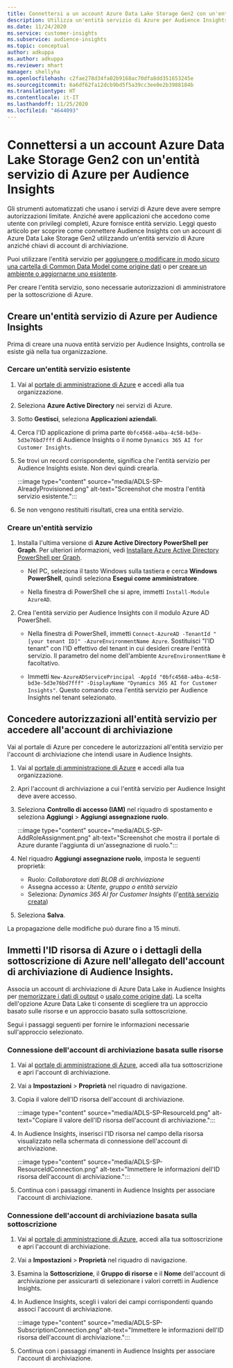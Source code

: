 ```yaml
---
title: Connettersi a un account Azure Data Lake Storage Gen2 con un'entità servizio
description: Utilizza un'entità servizio di Azure per Audience Insights per connetterti al tuo data lake quando lo associ a Audience Insights.
ms.date: 11/24/2020
ms.service: customer-insights
ms.subservice: audience-insights
ms.topic: conceptual
author: adkuppa
ms.author: adkuppa
ms.reviewer: mhart
manager: shellyha
ms.openlocfilehash: c2fae278d34fa02b9168ac70dfa8dd351653245e
ms.sourcegitcommit: 6a6df62fa12dcb9bd5f5a39cc3ee0e2b3988184b
ms.translationtype: HT
ms.contentlocale: it-IT
ms.lasthandoff: 11/25/2020
ms.locfileid: "4644093"
---
```

# <a name="connect-to-an-azure-data-lake-storage-gen2-account-with-an-azure-service-principal-for-audience-insights"></a>Connettersi a un account Azure Data Lake Storage Gen2 con un'entità servizio di Azure per Audience Insights

Gli strumenti automatizzati che usano i servizi di Azure deve avere sempre autorizzazioni limitate. Anziché avere applicazioni che accedono come utente con privilegi completi, Azure fornisce entità servizio. Leggi questo articolo per scoprire come connettere Audience Insights con un account di Azure Data Lake Storage Gen2 utilizzando un'entità servizio di Azure anziché chiavi di account di archiviazione. 

Puoi utilizzare l'entità servizio per [aggiungere o modificare in modo sicuro una cartella di Common Data Model come origine dati](connect-common-data-model.md) o per [creare un ambiente o aggiornarne uno esistente](manage-environments.md#create-an-environment-in-an-existing-organization).

Per creare l'entità servizio, sono necessarie autorizzazioni di amministratore per la sottoscrizione di Azure.

## <a name="create-azure-service-principal-for-audience-insights"></a>Creare un'entità servizio di Azure per Audience Insights

Prima di creare una nuova entità servizio per Audience Insights, controlla se esiste già nella tua organizzazione.

### <a name="look-for-an-existing-service-principal"></a>Cercare un'entità servizio esistente

1. Vai al [portale di amministrazione di Azure](https://portal.azure.com) e accedi alla tua organizzazione.

2. Seleziona **Azure Active Directory** nei servizi di Azure.

3. Sotto **Gestisci**, seleziona **Applicazioni aziendali**.

4. Cerca l'ID applicazione di prima parte `0bfc4568-a4ba-4c58-bd3e-5d3e76bd7fff` di Audience Insights o il nome `Dynamics 365 AI for Customer Insights`.

5. Se trovi un record corrispondente, significa che l'entità servizio per Audience Insights esiste. Non devi quindi crearla.
   
   :::image type="content" source="media/ADLS-SP-AlreadyProvisioned.png" alt-text="Screenshot che mostra l'entità servizio esistente.":::
   
6. Se non vengono restituiti risultati, crea una entità servizio.

### <a name="create-a-new-service-principal"></a>Creare un'entità servizio

1. Installa l'ultima versione di **Azure Active Directory PowerShell per Graph**. Per ulteriori informazioni, vedi [Installare Azure Active Directory PowerShell per Graph](https://docs.microsoft.com/powershell/azure/active-directory/install-adv2).
   - Nel PC, seleziona il tasto Windows sulla tastiera e cerca **Windows PowerShell**, quindi seleziona **Esegui come amministratore**.
   
   - Nella finestra di PowerShell che si apre, immetti `Install-Module AzureAD`.

2. Crea l'entità servizio per Audience Insights con il modulo Azure AD PowerShell.
   - Nella finestra di PowerShell, immetti `Connect-AzureAD -TenantId "[your tenant ID]" -AzureEnvironmentName Azure`. Sostituisci "l'ID tenant" con l'ID effettivo del tenant in cui desideri creare l'entità servizio. Il parametro del nome dell'ambiente `AzureEnvironmentName` è facoltativo.
  
   - Immetti `New-AzureADServicePrincipal -AppId "0bfc4568-a4ba-4c58-bd3e-5d3e76bd7fff" -DisplayName "Dynamics 365 AI for Customer Insights"`. Questo comando crea l'entità servizio per Audience Insights nel tenant selezionato.  

## <a name="grant-permissions-to-the-service-principal-to-access-the-storage-account"></a>Concedere autorizzazioni all'entità servizio per accedere all'account di archiviazione

Vai al portale di Azure per concedere le autorizzazioni all'entità servizio per l'account di archiviazione che intendi usare in Audience Insights.

1. Vai al [portale di amministrazione di Azure](https://portal.azure.com) e accedi alla tua organizzazione.

1. Apri l'account di archiviazione a cui l'entità servizio per Audience Insight deve avere accesso.

1. Seleziona **Controllo di accesso (IAM)** nel riquadro di spostamento e seleziona **Aggiungi** > **Aggiungi assegnazione ruolo**.
   
   :::image type="content" source="media/ADLS-SP-AddRoleAssignment.png" alt-text="Screenshot che mostra il portale di Azure durante l'aggiunta di un'assegnazione di ruolo.":::
   
1. Nel riquadro **Aggiungi assegnazione ruolo**, imposta le seguenti proprietà:
   - Ruolo: *Collaboratore dati BLOB di archiviazione*
   - Assegna accesso a: *Utente, gruppo o entità servizio*
   - Seleziona: *Dynamics 365 AI for Customer Insights* (l'[entità servizio creata](#create-a-new-service-principal))

1.  Seleziona **Salva**.

La propagazione delle modifiche può durare fino a 15 minuti.

## <a name="enter-the-azure-resource-id-or-the-azure-subscription-details-in-the-storage-account-attachment-to-audience-insights"></a>Immetti l'ID risorsa di Azure o i dettagli della sottoscrizione di Azure nell'allegato dell'account di archiviazione di Audience Insights.

Associa un account di archiviazione di Azure Data Lake in Audience Insights per [memorizzare i dati di output](manage-environments.md) o [usalo come origine dati](connect-common-data-service-lake.md). La scelta dell'opzione Azure Data Lake ti consente di scegliere tra un approccio basato sulle risorse e un approccio basato sulla sottoscrizione.

Segui i passaggi seguenti per fornire le informazioni necessarie sull'approccio selezionato.

### <a name="resounce-based-storage-account-connection"></a>Connessione dell'account di archiviazione basata sulle risorse

1. Vai al [portale di amministrazione di Azure](https://portal.azure.com), accedi alla tua sottoscrizione e apri l'account di archiviazione.

1. Vai a **Impostazioni** > **Proprietà** nel riquadro di navigazione.

1. Copia il valore dell'ID risorsa dell'account di archiviazione.

   :::image type="content" source="media/ADLS-SP-ResourceId.png" alt-text="Copiare il valore dell'ID risorsa dell'account di archiviazione.":::

1. In Audience Insights, inserisci l'ID risorsa nel campo della risorsa visualizzato nella schermata di connessione dell'account di archiviazione.

   :::image type="content" source="media/ADLS-SP-ResourceIdConnection.png" alt-text="Immettere le informazioni dell'ID risorsa dell'account di archiviazione.":::   
   
1. Continua con i passaggi rimanenti in Audience Insights per associare l'account di archiviazione.

### <a name="subscription-based-storage-account-connection"></a>Connessione dell'account di archiviazione basata sulla sottoscrizione

1. Vai al [portale di amministrazione di Azure](https://portal.azure.com), accedi alla tua sottoscrizione e apri l'account di archiviazione.

1. Vai a **Impostazioni** > **Proprietà** nel riquadro di navigazione.

1. Esamina la **Sottoscrizione**, il **Gruppo di risorse** e il **Nome** dell'account di archiviazione per assicurarti di selezionare i valori corretti in Audience Insights.

1. In Audience Insights, scegli i valori dei campi corrispondenti quando associ l'account di archiviazione.

   :::image type="content" source="media/ADLS-SP-SubscriptionConnection.png" alt-text="Immettere le informazioni dell'ID risorsa dell'account di archiviazione.":::
   
1. Continua con i passaggi rimanenti in Audience Insights per associare l'account di archiviazione.
